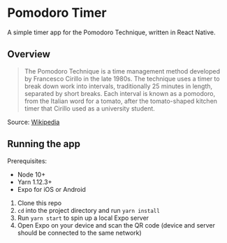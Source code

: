 # Pomodoro Timer

A simple timer app for the Pomodoro Technique, written in React Native.

## Overview
> The Pomodoro Technique is a time management method developed by Francesco Cirillo in the late 1980s. The technique uses a timer to break down work into intervals, traditionally 25 minutes in length, separated by short breaks. Each interval is known as a pomodoro, from the Italian word for a tomato, after the tomato-shaped kitchen timer that Cirillo used as a university student.

Source: [Wikipedia](https://en.wikipedia.org/wiki/Pomodoro_Technique)

## Running the app

Prerequisites:
* Node 10+
* Yarn 1.12.3+
* Expo for iOS or Android

1. Clone this repo
2. `cd` into the project directory and run `yarn install`
3. Run `yarn start` to spin up a local Expo server
4. Open Expo on your device and scan the QR code (device and server should be connected to the same network)